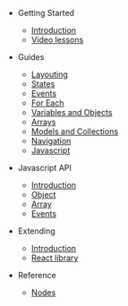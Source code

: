 - Getting Started
    - [Introduction](README.md)
    - [Video lessons](video-lessons.md)

- Guides
    - [Layouting](guides/layouts.md)
    - [States](guides/states.md)
    - [Events](guides/events.md)
    - [For Each](guides/for-each.md)
    - [Variables and Objects](guides/variables-and-objects.md)
    - [Arrays](guides/arrays.md)    
    - [Models and Collections](guides/models-and-collections.md)  
    - [Navigation](guides/navigation.md)  
    - [Javascript](guides/javascript.md)           

- Javascript API
    - [Introduction](javascript-api/README.md)
    - [Object](javascript-api/noodl-object.md)
    - [Array](javascript-api/noodl-array.md)
    - [Events](javascript-api/sending-and-receiving-events.md)

- Extending
    - [Introduction](extending/README.md)
    - [React library](extending/create-react-lib.md)

- Reference
    - [Nodes](nodes/README.md)

 

